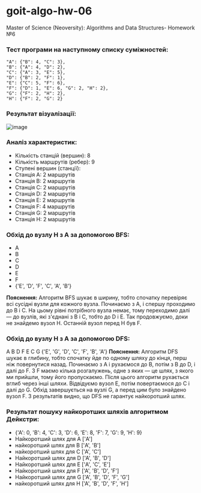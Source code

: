 # goit-algo-hw-06
Master of Science (Neoversity): Algorithms and Data Structures- Homework №6

### Тест програми на наступному списку суміжностей:
    "A": {"B": 4, "C": 3},
    "B": {"A": 4, "D": 2},
    "C": {"A": 3, "E": 5},
    "D": {"B": 2, "F": 1},
    "E": {"C": 5, "F": 6},
    "F": {"D": 1, "E": 6, "G": 2, "H": 2},
    "G": {"F": 2, "H": 2},
    "H": {"F": 2, "G": 2}
### Результат візуалізації:
![image](https://github.com/user-attachments/assets/50f7ebcc-dd47-4634-93cf-77dd5bbede80)
### Аналіз характеристик:

- Кількість станцій (вершин): 8
- Кількість маршрутів (ребер): 9
- Ступені вершин (станції):
- Станція A: 2 маршрутів
- Станція B: 2 маршрутів
- Станція C: 2 маршрутів
- Станція D: 2 маршрутів
- Станція E: 2 маршрутів
- Станція F: 4 маршрутів
- Станція G: 2 маршрутів
- Станція H: 2 маршрутів
### Обхід до вузлу H з A за допомогою BFS:
- A
- B
- C
- D
- E
- F
- {'E', 'D', 'F', 'C', 'A', 'B'}

**Пояснення:** Алгоритм BFS шукає в ширину, тобто спочатку перевіряє всі сусідні вузли для кожного вузла. Починаємо з A, і спершу проходимо до B і C. На цьому рівні потрібного вузла немає, тому переходимо далі — до вузлів, які з'єднані з B і C, тобто до D і E. Так продовжуємо, доки не знайдемо вузол H. Останній вузол перед H був F.
### Обхід до вузлу H з A за допомогою DFS:
A
B
D
F
E
C
G
{'E', 'G', 'D', 'C', 'F', 'B', 'A'}
**Пояснення:** Алгоритм DFS шукає в глибину, тобто спочатку йде по одному шляху до кінця, перш ніж повернутися назад. Починаємо з A і рухаємося до B, потім з B до D, і далі до F. З F маємо кілька розгалужень, одне з яких — це шлях, з якого ми прийшли, тому його пропускаємо. Після цього алгоритм рухається вглиб через інші шляхи. Відвідуємо вузол E, потім повертаємося до C і далі до G. Обхід завершується на вузлі G, а перед цим було знайдено вузол F. З результатів видно, що DFS не гарантує найкоротший шлях.
### Результат пошуку найкоротших шляхів алгоритмом Дейкстри:
- {'A': 0, 'B': 4, 'C': 3, 'D': 6, 'E': 8, 'F': 7, 'G': 9, 'H': 9}
- Найкоротший шлях для А
['A']
- найкоротший шлях для В
['A', 'B']
- найкоротший шлях для C
['A', 'C']
- Найкоротший шлях для D
['A', 'B', 'D']
- Найкоротший шлях для Е
['A', 'C', 'E']
- Найкоротший шлях для F
['A', 'B', 'D', 'F']
- Найкоротший шлях для G
['A', 'B', 'D', 'F', 'G']
- найкоротший шлях для H
['A', 'B', 'D', 'F', 'H']
